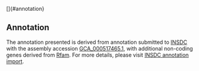 []{#annotation}

Annotation
----------

The annotation presented is derived from annotation submitted to
[INSDC](http://www.insdc.org) with the assembly accession
[GCA\_000517465.1](http://www.ebi.ac.uk/ena/data/view/GCA_000517465.1),
with additional non-coding genes derived from
[Rfam](http://rfam.xfam.org/). For more details, please visit [INSDC
annotation
import](http://ensemblgenomes.org/info/data/insdc_annotation).
